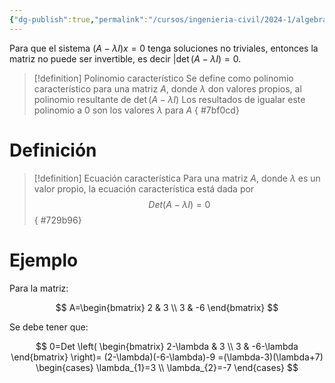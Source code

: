 ```yaml
---
{"dg-publish":true,"permalink":"/cursos/ingenieria-civil/2024-1/algebra-lineal/6-valores-y-vectores-propios-de-matrices-simetricas/ecuacion-caracteristica-y-polinomio-caracteristico/","tags":["I3MAT1203"]}
---
```



Para que el sistema $(A-\lambda I)x=0$ tenga soluciones no triviales, entonces la matriz no puede ser invertible, es decir |$\det(A-\lambda I)=0$. 

> [!definition] Polinomio característico
> Se define como polinomio característico para una matriz $A$, donde $\lambda$ don valores propios, al polinomio resultante de $\det(A-\lambda I)$
> Los resultados de igualar este polinomio a $0$ son los valores $\lambda$ para $A$
{ #7bf0cd}


# Definición

> [!definition] Ecuación característica
> Para una matriz $A$, donde $\lambda$ es un valor propio, la ecuación característica está dada por $$Det(A-\lambda I)=0$$
{ #729b96}


# Ejemplo

Para la matriz:

$$
A=\begin{bmatrix}
2 & 3 \\
3 & -6
\end{bmatrix}
$$

Se debe tener que:

$$
0=Det \left( \begin{bmatrix}
2-\lambda  & 3 \\
3 & -6-\lambda 
\end{bmatrix} \right)=
(2-\lambda)(-6-\lambda)-9 =(\lambda-3)(\lambda+7)
\begin{cases}
\lambda_{1}=3 \\
\lambda_{2}=-7
\end{cases}
$$